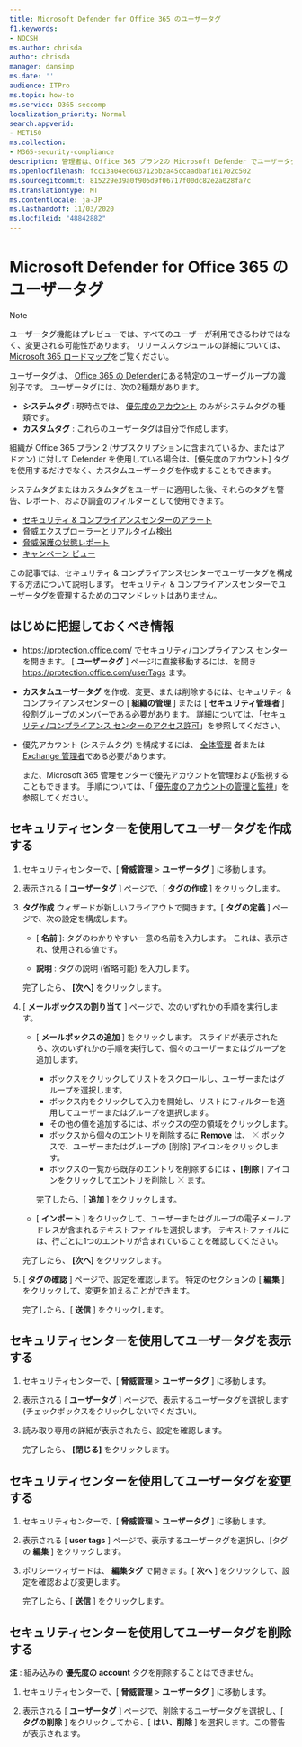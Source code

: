 ```yaml
---
title: Microsoft Defender for Office 365 のユーザータグ
f1.keywords:
- NOCSH
ms.author: chrisda
author: chrisda
manager: dansimp
ms.date: ''
audience: ITPro
ms.topic: how-to
ms.service: O365-seccomp
localization_priority: Normal
search.appverid:
- MET150
ms.collection:
- M365-security-compliance
description: 管理者は、Office 365 プラン2の Microsoft Defender でユーザータグを使用して、ユーザーの特定のグループを特定する方法について説明します。 タグフィルターは、Microsoft Defender for Office 365 のアラート、レポート、および調査に対して利用でき、タグ付きユーザーをすばやく識別できます。
ms.openlocfilehash: fcc13a04ed603712bb2a45ccaadbaf161702c502
ms.sourcegitcommit: 815229e39a0f905d9f06717f00dc82e2a028fa7c
ms.translationtype: MT
ms.contentlocale: ja-JP
ms.lasthandoff: 11/03/2020
ms.locfileid: "48842882"
---
```

# <a name="user-tags-in-microsoft-defender-for-office-365"></a>Microsoft Defender for Office 365 のユーザータグ

> [!NOTE]
> ユーザータグ機能はプレビューでは、すべてのユーザーが利用できるわけではなく、変更される可能性があります。 リリーススケジュールの詳細については、 [Microsoft 365 ロードマップ](https://www.microsoft.com/microsoft-365/roadmap)をご覧ください。

ユーザータグは、 [Office 365 の Defender](office-365-atp.md)にある特定のユーザーグループの識別子です。 ユーザータグには、次の2種類があります。

- **システムタグ** : 現時点では、 [優先度のアカウント](https://docs.microsoft.com/microsoft-365/admin/setup/priority-accounts) のみがシステムタグの種類です。
- **カスタムタグ** : これらのユーザータグは自分で作成します。

組織が Office 365 プラン 2 (サブスクリプションに含まれているか、またはアドオン) に対して Defender を使用している場合は、[優先度のアカウント] タグを使用するだけでなく、カスタムユーザータグを作成することもできます。

システムタグまたはカスタムタグをユーザーに適用した後、それらのタグを警告、レポート、および調査のフィルターとして使用できます。

- [セキュリティ & コンプライアンスセンターのアラート](alerts.md)
- [脅威エクスプローラーとリアルタイム検出](threat-explorer.md)
- [脅威保護の状態レポート](view-email-security-reports.md#threat-protection-status-report)
- [キャンペーン ビュー](campaigns.md)

この記事では、セキュリティ & コンプライアンスセンターでユーザータグを構成する方法について説明します。 セキュリティ & コンプライアンスセンターでユーザータグを管理するためのコマンドレットはありません。

## <a name="what-do-you-need-to-know-before-you-begin"></a>はじめに把握しておくべき情報

- <https://protection.office.com/> でセキュリティ/コンプライアンス センターを開きます。 [ **ユーザータグ** ] ページに直接移動するには、を開き <https://protection.office.com/userTags> ます。

- **カスタムユーザータグ** を作成、変更、または削除するには、セキュリティ & コンプライアンスセンターの [ **組織の管理** ] または [ **セキュリティ管理者** ] 役割グループのメンバーである必要があります。 詳細については、「[セキュリティ/コンプライアンス センターのアクセス許可](permissions-in-the-security-and-compliance-center.md)」を参照してください。

- 優先アカウント (システムタグ) を構成するには、 [全体管理](https://docs.microsoft.com/azure/active-directory/users-groups-roles/directory-assign-admin-roles#global-administrator--company-administrator) 者または [Exchange 管理者](https://docs.microsoft.com/azure/active-directory/users-groups-roles/directory-assign-admin-roles#exchange-administrator)である必要があります。

  また、Microsoft 365 管理センターで優先アカウントを管理および監視することもできます。 手順については、「 [優先度のアカウントの管理と監視](https://docs.microsoft.com/microsoft-365/admin/setup/priority-accounts)」を参照してください。

## <a name="use-the-security-center-to-create-user-tags"></a>セキュリティセンターを使用してユーザータグを作成する

1. セキュリティセンターで、[ **脅威管理** \> **ユーザータグ** ] に移動します。

2. 表示される [ **ユーザータグ** ] ページで、[ **タグの作成** ] をクリックします。

3. **タグ作成** ウィザードが新しいフライアウトで開きます。[ **タグの定義** ] ページで、次の設定を構成します。

   - [ **名前** ]: タグのわかりやすい一意の名前を入力します。 これは、表示され、使用される値です。

   - **説明** : タグの説明 (省略可能) を入力します。

   完了したら、 **[次へ]** をクリックします。

4. [ **メールボックスの割り当て** ] ページで、次のいずれかの手順を実行します。

   - [ **メールボックスの追加** ] をクリックします。 スライドが表示されたら、次のいずれかの手順を実行して、個々のユーザーまたはグループを追加します。

     - ボックスをクリックしてリストをスクロールし、ユーザーまたはグループを選択します。
     - ボックス内をクリックして入力を開始し、リストにフィルターを適用してユーザーまたはグループを選択します。
     - その他の値を追加するには、ボックスの空の領域をクリックします。
     - ボックスから個々のエントリを削除するに **Remove** は、 ![ ](../../media/scc-remove-icon.png) ボックスで、ユーザーまたはグループの [削除] アイコンをクリックします。
     - ボックスの一覧から既存のエントリを削除するには **、[削除** ] アイコンをクリックしてエントリを削除し ![ ](../../media/scc-remove-icon.png) ます。

     完了したら、[ **追加** ] をクリックします。

   - [ **インポート** ] をクリックして、ユーザーまたはグループの電子メールアドレスが含まれるテキストファイルを選択します。 テキストファイルには、行ごとに1つのエントリが含まれていることを確認してください。

   完了したら、 **[次へ]** をクリックします。

5. [ **タグの確認** ] ページで、設定を確認します。 特定のセクションの [ **編集** ] をクリックして、変更を加えることができます。

   完了したら、[ **送信** ] をクリックします。

## <a name="use-the-security-center-to-view-user-tags"></a>セキュリティセンターを使用してユーザータグを表示する

1. セキュリティセンターで、[ **脅威管理** \> **ユーザータグ** ] に移動します。

2. 表示される [ **ユーザータグ** ] ページで、表示するユーザータグを選択します (チェックボックスをクリックしないでください)。

3. 読み取り専用の詳細が表示されたら、設定を確認します。

   完了したら、 **[閉じる]** をクリックします。

## <a name="use-the-security-center-to-modify-user-tags"></a>セキュリティセンターを使用してユーザータグを変更する

1. セキュリティセンターで、[ **脅威管理** \> **ユーザータグ** ] に移動します。

2. 表示される [ **user tags** ] ページで、表示するユーザータグを選択し、[タグの **編集** ] をクリックします。

3. ポリシーウィザードは、 **編集タグ** で開きます。[ **次へ** ] をクリックして、設定を確認および変更します。

   完了したら、[ **送信** ] をクリックします。

## <a name="use-the-security-center-to-remove-user-tags"></a>セキュリティセンターを使用してユーザータグを削除する

**注** : 組み込みの **優先度の account** タグを削除することはできません。

1. セキュリティセンターで、[ **脅威管理** \> **ユーザータグ** ] に移動します。

2. 表示される [ **ユーザータグ** ] ページで、削除するユーザータグを選択し、[ **タグの削除** ] をクリックしてから、[ **はい、削除** ] を選択します。この警告が表示されます。
